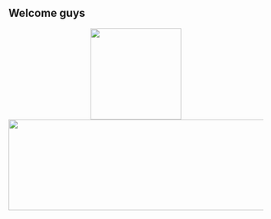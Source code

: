 ## Welcome guys
<div align="center">
  <a href="https://github.com/Bluh7">
  <img height="180em" src="https://github-readme-stats.vercel.app/api?username=Bluh7&show_icons=true&theme=great-gatsby&include_all_commits=true&count_private=true"/>
  <img height="180em" width="550em"src="https://github-readme-stats.vercel.app/api/top-langs/?username=Bluh7&layout=compact&langs_count=7&theme=great-gatsby"/>
</div>
